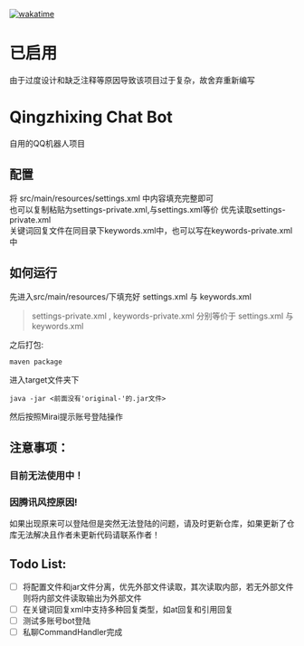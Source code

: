 [![wakatime](https://wakatime.com/badge/user/cd8731d7-2366-4da2-8032-5bb5ad0d3122/project/01444e6f-4980-485c-9960-5a46ecb4e6d5.svg)](https://wakatime.com/badge/user/cd8731d7-2366-4da2-8032-5bb5ad0d3122/project/01444e6f-4980-485c-9960-5a46ecb4e6d5)

# 已启用
由于过度设计和缺乏注释等原因导致该项目过于复杂，故舍弃重新编写
# Qingzhixing Chat Bot

自用的QQ机器人项目

## 配置

将 src/main/resources/settings.xml 中内容填充完整即可  
也可以复制粘贴为settings-private.xml,与settings.xml等价 优先读取settings-private.xml  
关键词回复文件在同目录下keywords.xml中，也可以写在keywords-private.xml中

## 如何运行

先进入src/main/resources/下填充好 settings.xml 与 keywords.xml
> settings-private.xml , keywords-private.xml 分别等价于 settings.xml 与 keywords.xml

之后打包:

```shell
maven package
```

进入target文件夹下

```shell
java -jar <前面没有'original-'的.jar文件>
```

然后按照Mirai提示账号登陆操作

## 注意事项：

### 目前无法使用中！

### 因腾讯风控原因!

如果出现原来可以登陆但是突然无法登陆的问题，请及时更新仓库，如果更新了仓库无法解决且作者未更新代码请联系作者！

## Todo List:

- [ ] 将配置文件和jar文件分离，优先外部文件读取，其次读取内部，若无外部文件则将内部文件读取输出为外部文件
- [ ] 在关键词回复xml中支持多种回复类型，如at回复和引用回复
- [ ] 测试多账号bot登陆
- [ ] 私聊CommandHandler完成